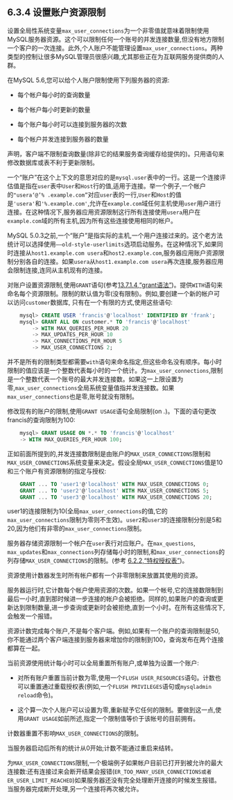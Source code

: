 ## 6.3.4 设置账户资源限制 ##

设置全局性系统变量`max_user_connections`为一个非零值就意味着限制使用MySQL服务器资源。这个可以限制任何一个账号的并发连接数量,但没有地方限制一个客户的一次连接。此外,个人账户不能管理设置`max_user_connections`。两种类型的控制让很多MySQL管理员很感兴趣,尤其那些正在为互联网服务提供商的人群。

在MySQL 5.6,您可以给个人账户限制使用下列服务器的资源:

* 每个帐户每小时的查询数量

* 每个帐户每小时更新的数量

* 每个账户每小时可以连接到服务器的次数

* 每个帐户并发连接到服务器的数量

声明，客户端不限制查询数量(除非它的结果服务查询缓存给提供的)。只用语句来修改数据库或表不利于更新限制。

一个“账户”在这个上下文的意思对应的是`mysql.user`表中的一行。这是一个连接评估值是指在`user`表中`User`和`Host`行的值,适用于连接。举一个例子,一个帐户的`"usera‘@’% .example.com”`对应`user`表的一行,`User`和`Host`的值是`'usera'`和`'%.example.com'`,允许在`example.com`域任何主机使用`user`用户进行连接。在这种情况下,服务器应用资源限制这行所有连接使用`usera`用户在`example.com`域的所有主机,因为所有这些连接使用相同的帐户。

MySQL 5.0.3之前,一个“账户”是指实际的主机,一个用户连接过来的。这个老方法统计可以选择使用`——old-style-userlimits`选项启动服务。在这种情况下,如果同时连接从`host1.example.com usera`和`host2.example.com`,服务器应用账户资源限制分别各自的连接。如果`usera`从`host1.example.com usera`再次连接,服务器应用会限制连接,连同从主机现有的连接。

对账户设置资源限制,使用`GRANT`语句(参考[13.7.1.4,“grant语法”][13.07.01.04])。提供`WITH`语句来命名每个资源限制。限制的默认值为零(没有限制)。例如,要创建一个新的帐户可以访问`customer`数据库, 只有在一个有限的方式,使用这些语句:

```sql
    mysql> CREATE USER 'francis'@'localhost' IDENTIFIED BY 'frank';
    mysql> GRANT ALL ON customer.* TO 'francis'@'localhost'
        -> WITH MAX_QUERIES_PER_HOUR 20
        -> MAX_UPDATES_PER_HOUR 10
        -> MAX_CONNECTIONS_PER_HOUR 5
        -> MAX_USER_CONNECTIONS 2;
```

并不是所有的限制类型都需要`with`语句来命名指定,但这些命名没有顺序。每小时限制的值应该是一个整数代表每小时的一个统计。为`max_user_connections`,限制是一个整数代表一个账号的最大并发连接数。如果这一上限设置为零,`max_user_connections`全局系统变量值指并发连接数。如果`max_user_connections`也是零,账号就没有限制。

修改现有的账户的限制,使用`GRANT USAGE`语句全局限制(on *.*)。下面的语句更改francis的查询限制为100:

```sql
    mysql> GRANT USAGE ON *.* TO 'francis'@'localhost'
	-> WITH MAX_QUERIES_PER_HOUR 100;
```

正如前面所提到的,并发连接数限制是由账户的`MAX_USER_CONNECTIONS`限制和`MAX_USER_CONNECTIONS`系统变量来决定。假设全局`MAX_USER_CONNECTIONS`值是10和三个账户有资源限制的指定与授权:

```sql
	GRANT ... TO 'user1'@'localhost' WITH MAX_USER_CONNECTIONS 0;
	GRANT ... TO 'user2'@'localhost' WITH MAX_USER_CONNECTIONS 5;
	GRANT ... TO 'user3'@'localhost' WITH MAX_USER_CONNECTIONS 20;
```

user1的连接限制为10(全局`max_user_connections`的值,它的`max_user_connections`限制为零则不生效)。`user2`和`user3`的连接限制分别是5和20,因为他们有非零的`max_user_connections`限制。

服务器存储资源限制一个帐户在`user`表行对应账户。在`max_questions`, `max_updates`和`max_connections`列存储每小时的限制,和`max_user_connections`的列存储`MAX_USER_CONNECTIONS`的限制。(参考 [6.2.2,“特权授权表”][06.02.02])。

资源使用计数器发生时所有帐户都有一个非零限制来放置其使用的资源。

服务器运行时,它计数每个帐户使用资源的次数。如果一个帐号,它的连接数限制到最后一小时,直到那时候进一步连接的帐户会被拒绝。同样的,如果账户的查询或更新达到限制数量,进一步查询或更新时会被拒绝,直到一个小时。在所有这些情况下,会触发一个报错。

资源计数完成每个账户,不是每个客户端。例如,如果有一个账户的查询限制是50,你不能通过两个客户端连接到服务器来增加你的限制到100，查询发布在两个连接都算在一起。

当前资源使用统计每小时可以全局重置所有账户,或单独为设置一个账户:

* 对所有账户重置当前计数为零,使用一个`FLUSH USER_RESOURCES`语句。计数也可以重置通过重载授权表(例如,一个`FLUSH PRIVILEGES`语句或`mysqladmin reload`命令)。

* 这个算一次个人账户可以设置为零,重新赋予它任何的限制。要做到这一点,使用`GRANT USAGE`如前所述,指定一个限制值等价于该帐号的目前拥有。

计数器重置不影响`MAX_USER_CONNECTIONS`的限制。

当服务器启动后所有的统计从0开始;计数不能通过重启来结转。

为`MAX_USER_CONNECTIONS`限制,一个极端例子如果帐户目前已打开到被允许的最大连接数:还有连接过来会断开结果会报错(`ER_TOO_MANY_USER_CONNECTIONS或者ER_USER_LIMIT_REACHED`)如果服务器还没有完全处理断开连接的时候发生报错。当服务器完成断开处理,另一个连接将再次被允许。


[13.07.01.04]:../Chapter_13/13.07.01_Account_Management_Statements#13.07.01.04
[06.02.02]:06.02.02_Privilege_System_Grant_Tables.md